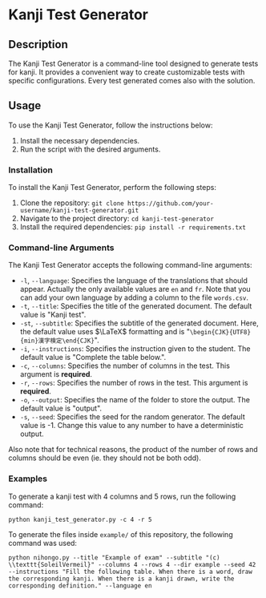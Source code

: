# Kanji Test Generator

## Description
The Kanji Test Generator is a command-line tool designed to generate tests for kanji. It provides a convenient way to create customizable tests with specific configurations. Every test generated comes also with the solution.

## Usage
To use the Kanji Test Generator, follow the instructions below:

1. Install the necessary dependencies.
2. Run the script with the desired arguments.

### Installation
To install the Kanji Test Generator, perform the following steps:

1. Clone the repository: `git clone https://github.com/your-username/kanji-test-generator.git`
2. Navigate to the project directory: `cd kanji-test-generator`
3. Install the required dependencies: `pip install -r requirements.txt`

### Command-line Arguments
The Kanji Test Generator accepts the following command-line arguments:

- `-l`, `--language`: Specifies the language of the translations that should appear. Actually the only available values are `en` and `fr`. Note that you can add your own language by adding a column to the file `words.csv`.
- `-t`, `--title`: Specifies the title of the generated document. The default value is "Kanji test".
- `-st`, `--subtitle`: Specifies the subtitle of the generated document. Here, the default value uses $\LaTeX$ formatting and is "`\begin{CJK}{UTF8}{min}漢字検定\end{CJK}`".
- `-i`, `--instructions`: Specifies the instruction given to the student. The default value is "Complete the table below.".
- `-c`, `--columns`: Specifies the number of columns in the test. This argument is **required**.
- `-r`, `--rows`: Specifies the number of rows in the test. This argument is **required**.
- `-o`, `--output`: Specifies the name of the folder to store the output. The default value is "output".
- `-s`, `--seed`: Specifies the seed for the random generator. The default value is -1. Change this value to any number to have a deterministic output.

Also note that for technical reasons, the product of the number of rows and columns should be even (ie. they should not be both odd).

### Examples

To generate a kanji test with 4 columns and 5 rows, run the following command:
```
python kanji_test_generator.py -c 4 -r 5
```

To generate the files inside `example/` of this repository, the following command was used:

```
python nihongo.py --title "Example of exam" --subtitle "(c) \\texttt{SoleilVermeil}" --columns 4 --rows 4 --dir example --seed 42 --instructions "Fill the following table. When there is a word, draw the corresponding kanji. When there is a kanji drawn, write the corresponding definition." --language en
```